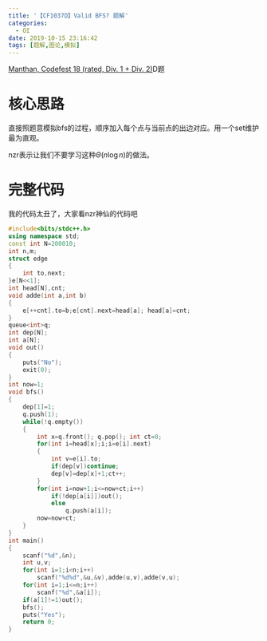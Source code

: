 ```yaml
---
title: '【CF1037D】Valid BFS? 题解'
categories:
  - OI
date: 2019-10-15 23:16:42
tags: [题解,图论,模拟]
---
```


[Manthan, Codefest 18 (rated, Div. 1 + Div. 2)](https://codeforces.com/contest/1037)D题

<!--more-->

# 核心思路

直接照题意模拟bfs的过程，顺序加入每个点与当前点的出边对应。用一个set维护最为直观。

nzr表示让我们不要学习这种$\Theta(n\log n)$的做法。

# 完整代码

我的代码太丑了，大家看nzr神仙的代码吧

```cpp
#include<bits/stdc++.h>
using namespace std;
const int N=200010;
int n,m;
struct edge
{
	int to,next;
}e[N<<1];
int head[N],cnt;
void adde(int a,int b)
{
	e[++cnt].to=b;e[cnt].next=head[a]; head[a]=cnt;
}
queue<int>q;
int dep[N];
int a[N];
void out()
{
	puts("No");
	exit(0);
}
int now=1;
void bfs()
{
	dep[1]=1;
	q.push(1);
	while(!q.empty())
	{
		int x=q.front(); q.pop(); int ct=0;
		for(int i=head[x];i;i=e[i].next)
		{
			int v=e[i].to;
			if(dep[v])continue;
			dep[v]=dep[x]+1;ct++; 
		}
		for(int i=now+1;i<=now+ct;i++)
			if(!dep[a[i]])out();
			else
				q.push(a[i]);
		now=now+ct;
	}
}
int main()
{
	scanf("%d",&n);
	int u,v;
	for(int i=1;i<n;i++)
		scanf("%d%d",&u,&v),adde(u,v),adde(v,u);
	for(int i=1;i<=n;i++)
		scanf("%d",&a[i]);
	if(a[1]!=1)out();
	bfs();
	puts("Yes");
	return 0;
}
```

